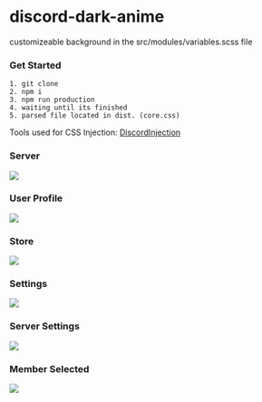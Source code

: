 # discord-dark-anime

customizeable background in the src/modules/variables.scss file

### Get Started
```
1. git clone
2. npm i
3. npm run production
4. waiting until its finished
5. parsed file located in dist. (core.css)
```

Tools used for CSS Injection:
[DiscordInjection](https://github.com/DiscordInjections/DiscordInjection)

### Server
![](https://i.mavis.moe/f/QuLsViB1dO/discord-2019-01-17-19-32-51.png)
### User Profile
![](https://i.mavis.moe/f/sz4m1qMKq0/discord-2019-01-17-19-34-15.png)
### Store
![](https://i.mavis.moe/f/0cyovpf142/2019-01-17-19-34-59.png)
### Settings
![](https://i.mavis.moe/f/gjJC0MYy5D/discord-2019-01-17-19-35-46.png)
### Server Settings
![](https://i.mavis.moe/f/D0hyMSI37A/discord-2019-01-17-19-36-10.png)
### Member Selected
![](https://i.mavis.moe/f/9YgPZ4XZhh/discord-2019-01-17-19-36-49.png)